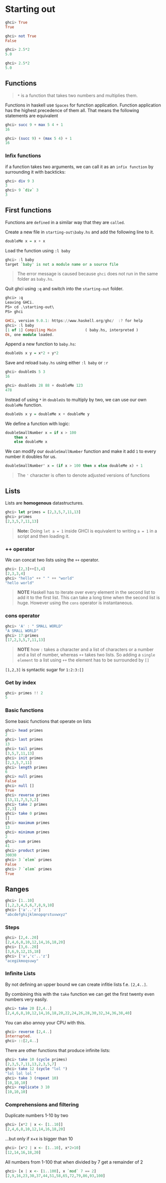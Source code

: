# Starting out



```hs
ghci> True
True

ghci> not True
False

ghci> 2.5*2
5.0

ghci> 2.5*2
5.0
```

## Functions

> `*` is a function that takes two numbers and multiplies them.

Functions in haskell use `Spaces` for function application. Function application has the highest precedence of them all. That means the following statements are equivalent

```hs
ghci> succ 9 + max 5 4 + 1  
16 

ghci> (succ 9) + (max 5 4) + 1  
16 
```

### Infix functions

if a function takes two arguments, we can call it as an `infix function` by surrounding it with backticks:

```hs
ghci> div 9 3
3
ghci> 9 `div` 3
3
```

## First functions

Functions are `defined` in a similar way that they are `called`.

Create a new file in `starting-out\baby.hs` and add the following line to it.

```hs
doubleMe x = x + x
```

Load the function using `:l baby`

```hs
ghci> :l baby
target `baby' is not a module name or a source file
```

> The error message is caused because `ghci` does not run in the same folder as `baby.hs`.

Quit ghci using `:q` and switch into the `starting-out` folder.

```ps
ghci> :q
Leaving GHCi.
PS> cd .\starting-out\
PS> ghci
```

```hs
GHCi, version 9.0.1: https://www.haskell.org/ghc/  :? for help
ghci> :l baby
[1 of 1] Compiling Main             ( baby.hs, interpreted )
Ok, one module loaded.
```

Append a new function to `baby.hs`:

```hs
doubleUs x y = x*2 + y*2
```

Save and reload `baby.hs` using either `:l baby` or `:r`

```hs
ghci> doubleUs 5 3    
16

ghci> doubleUs 28 88 + doubleMe 123 
478
```

Instead of using `*` in `doubleUs` to multiply by two, we can use our own `doubleMe` function.

```hs
doubleUs x y = doubleMe x + doubleMe y
```

We define a function with logic: 

```hs
doubleSmallNumber x = if x > 100
    then x
    else doubleMe x
```

We can modify our `doubleSmallNumber` function and make it add `1` to every number it doubles for us.  

```hs
doubleSmallNumber' x = (if x > 100 then x else doubleMe x) + 1
```

> The `'` character is often to denote adjusted versions of functions

## Lists

Lists are **homogenous** datastructures. 

```hs
ghci> let primes = [2,3,5,7,11,13]
ghci> primes
[2,3,5,7,11,13]
```

> **Note:** Doing `let a = 1` inside GHCI is equivalent to writing `a = 1` in a script and then loading it.

### ++ operator

We can concat two lists using the `++` operator. 

```hs
ghci> [2,3]++[3,4]
[2,3,3,4]
ghci> "hello" ++ " " ++ "world"
"hello world"
```

> **NOTE** Haskell has to iterate over every element in the second list to add it to the first list. This can take a long time when the second list is huge. However using the `cons` operator is instantaneous. 

### cons operator

```hs
ghci> 'A' : " SMALL WORLD"
"A SMALL WORLD"
ghci> 17:primes
[17,2,3,5,7,11,13]
```

> **NOTE** how `:` takes a character and a list of characters or a number and a list of number, whereas `++` takes two lists. So adding a `single element` to a list using `++` the element has to be surrounded by `[]`

`[1,2,3]` is syntactic sugar for `1:2:3:[]`

### Get by index

```hs
ghci> primes !! 2
5
```

### Basic functions

Some basic functions that operate on lists

```hs
ghci> head primes
2
ghci> last primes
13
ghci> tail primes
[3,5,7,11,13]
ghci> init primes
[2,3,5,7,11]
ghci> length primes
6
ghci> null primes
False
ghci> null []    
True
ghci> reverse primes
[13,11,7,5,3,2]
ghci> take 2 primes
[2,3]
ghci> take 0 primes
[]
ghci> maximum primes
13
ghci> minimum primes
2
ghci> sum primes
41
ghci> product primes
30030
ghci> 3 `elem` primes
False
ghci> 7 `elem` primes
True
```

## Ranges

```hs
ghci> [1..10]
[1,2,3,4,5,6,7,8,9,10]
ghci> ['a'..'z']
"abcdefghijklmnopqrstuvwxyz"
```

### Steps

```hs
ghci> [2,4..20]
[2,4,6,8,10,12,14,16,18,20]
ghci> [3,6..20]
[3,6,9,12,15,18]
ghci> ['a','c'..'z']
"acegikmoqsuwy"
```

### Infinite Lists

By not defining an upper bound we can create infitie lists f.e. `[2,4..]`.

By combining this with the `take` function we can get the first twenty even numbers very easily.

```hs
ghci> take 20 [2,4..]
[2,4,6,8,10,12,14,16,18,20,22,24,26,28,30,32,34,36,38,40]
```

You can also annoy your CPU with this.

```hs
ghci> reverse [2,4..]
Interrupted.
ghci> ::[2,4..]
```

There are other functions that produce infinite lists:

```hs
ghci> take 10 (cycle primes) 
[2,3,5,7,11,13,2,3,5,7]
ghci> take 12 (cycle "lol ")
"lol lol lol "
ghci> take 3 (repeat 10)  
[10,10,10]
ghci> replicate 3 10 
[10,10,10]
```

### Comprehensions and filtering

Duplicate numbers 1-10 by two

```hs
ghci> [x*2 | x <- [1..10]]
[2,4,6,8,10,12,14,16,18,20]
```

...but only if x+x is bigger than 10

```hs
ghci> [x*2 | x <- [1..10], x*2>10]
[12,14,16,18,20]
```

All numbers from 1-100 that when divided by 7 get a remainder of 2

```hs
ghci> [x | x <- [1..100], x `mod` 7 == 2]  
[2,9,16,23,30,37,44,51,58,65,72,79,86,93,100]
```
